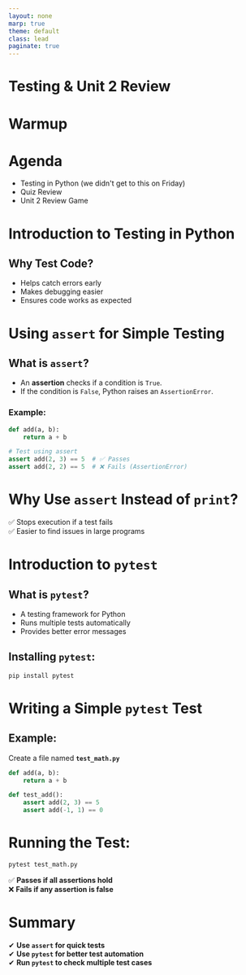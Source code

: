 ```yaml
---
layout: none
marp: true
theme: default
class: lead
paginate: true
---
```


<!-- headingDivider: 1 -->
<!-- backgroundColor: black -->
<!-- class: invert -->

# Testing & Unit 2 Review

# **Warmup**
		
# **Agenda**

- Testing in Python (we didn't get to this on Friday)
- Quiz Review
- Unit 2 Review Game

# **Introduction to Testing in Python**  

## Why Test Code?  
- Helps catch errors early  
- Makes debugging easier  
- Ensures code works as expected  

# **Using `assert` for Simple Testing**  

## What is `assert`?  
- An **assertion** checks if a condition is `True`.  
- If the condition is `False`, Python raises an `AssertionError`.  

### Example:  
```python
def add(a, b):
    return a + b

# Test using assert
assert add(2, 3) == 5  # ✅ Passes
assert add(2, 2) == 5  # ❌ Fails (AssertionError)
```

# Why Use `assert` Instead of `print`?  
✅ Stops execution if a test fails  
✅ Easier to find issues in large programs  

# **Introduction to `pytest`**  

## What is `pytest`?  
- A testing framework for Python  
- Runs multiple tests automatically  
- Provides better error messages  

## Installing `pytest`:  
```sh
pip install pytest
```

# **Writing a Simple `pytest` Test**  

## Example:  
Create a file named **`test_math.py`**  
```python
def add(a, b):
    return a + b

def test_add():
    assert add(2, 3) == 5
    assert add(-1, 1) == 0
```

# Running the Test:  
```sh
pytest test_math.py
```
✅ **Passes if all assertions hold**  
❌ **Fails if any assertion is false**  

# **Summary**  

✔ **Use `assert` for quick tests**  
✔ **Use `pytest` for better test automation**  
✔ **Run `pytest` to check multiple test cases**  
